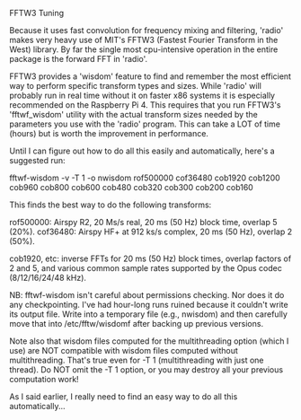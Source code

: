 FFTW3 Tuning

Because it uses fast convolution for frequency mixing and filtering,
'radio' makes very heavy use of MIT's FFTW3 (Fastest Fourier Transform
in the West) library. By far the single most cpu-intensive operation
in the entire package is the forward FFT in 'radio'.

FFTW3 provides a 'wisdom' feature to find and remember the most
efficient way to perform specific transform types and sizes.  While
'radio' will probably run in real time without it on faster x86
systems it is especially recommended on the Raspberry Pi 4. This
requires that you run FFTW3's 'fftwf_wisdom' utility with the actual
transform sizes needed by the parameters you use with the 'radio'
program. This can take a LOT of time (hours) but is worth the
improvement in performance.

Until I can figure out how to do all this easily and automatically,
here's a suggested run:

fftwf-wisdom -v -T 1 -o nwisdom rof500000 cof36480 cob1920 cob1200 cob960 cob800 cob600 cob480 cob320 cob300 cob200 cob160

This finds the best way to do the following transforms:

rof500000: Airspy R2, 20 Ms/s real, 20 ms (50 Hz) block time, overlap 5 (20%).
cof36480: Airspy HF+ at 912 ks/s complex, 20 ms (50 Hz), overlap 2 (50%).

cob1920, etc: inverse FFTs for 20 ms (50 Hz) block times, overlap
factors of 2 and 5, and various common sample rates supported by the
Opus codec (8/12/16/24/48 kHz).

NB: fftwf-wisdom isn't careful about permissions checking. Nor does it
do any checkpointing. I've had hour-long runs ruined because it
couldn't write its output file. Write into a temporary file (e.g.,
nwisdom) and then carefully move that into /etc/fftw/wisdomf after
backing up previous versions.

Note also that wisdom files computed for the multithreading option
(which I use) are NOT compatible with wisdom files computed without
multithreading. That's true even for -T 1 (multithreading with just
one thread). Do NOT omit the -T 1 option, or you may destroy all your
previous computation work!

As I said earlier, I really need to find an easy way to do all this
automatically...

